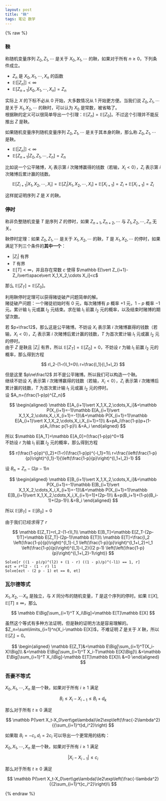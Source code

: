 ```yaml
---
layout: post
title: "鞅"
tags: 笔记 数学
---
```


{% raw %}

### 鞅
称随机变量序列 $Z_0,Z_1,\cdots$ 是关于 $X_0,X_1,\cdots$ 的鞅，如果对于所有 $n\ge0$，下列条件成立。
- $Z_n$ 是 $X_0,X_1,\cdots,X_n$ 的函数
- $\mathbb E[\vert Z_n\vert]<\infty$
- $\mathbb E[Z_{n+1}\vert X_0,X_1,\cdots,X_n]=Z_n$

实际上 $X$ 的下标不必从 $0$ 开始，大多数情况从 $1$ 开始更方便。当我们说 $Z_0,Z_1,\cdots$ 是关于 $X_1,X_2,\cdots$ 的鞅时，可以认为 $X_0$ 是常数，被省略了。  
根据鞅的定义可以很简单导出一个引理：$\mathbb E[Z_n]=\mathbb E[Z_0]$。不过这个引理并不能反推出 $Z$ 是鞅。

如果随机变量序列随机变量序列 $Z_0,Z_1,\cdots$ 是关于其本身的鞅，那么称 $Z_0,Z_1,\cdots$ 是鞅。

- $\mathbb E[\vert Z_n\vert]<\infty$
- $\mathbb E[Z_{n+1}\vert Z_0,Z_1,\cdots,Z_n]=Z_n$


比如说一个公平赌博，$X_i$ 表示第 $i$ 次赌博赢得的钱数（若输，$X_i<0$），$Z_i$ 表示第 $i$ 次赌博后累计赢的钱数。  

$$
\mathbb E[Z_{i+1}\vert X_1,X_2,\cdots,X_i]=\mathbb E[Z_i\vert X_1,X_2,\cdots,X_i]+\mathbb E[X_{i+1}]=Z_i+\mathbb E[X_{i+1}]=Z_i
$$

这样就证明序列 $Z$ 是 $X$ 的鞅。

### 停时

称非负整随机变量 $T$ 是序列 $Z$ 的停时，如果 $Z_{n+1},Z_{n+2},\cdots$ 与 $Z_1,Z_2,\cdots,Z_n$ 无关。  

鞅停时定理：如果 $Z_0,Z_1,\cdots$ 是关于 $X_1,X_2,\cdots$ 的鞅，$T$ 是 $X_1,X_2,\cdots$ 的停时，如果满足下列三个条件的**其中一个**：

- $\vert Z_i\vert$ 有界
- $T$ 有界
- $\mathbb E[T]<\infty$，并且存在常数 $c$ 使得 $\mathbb E[\vert Z_{i+1}-Z_i\vert\space\vert X_1,X_2,\cdots X_i]<c$

那么 $\mathbb E[Z_T]=\mathbb E[Z_0]$。

利用鞅停时定理可以获得赌徒破产问题简单的解。  
赌徒破产问题：一个赌徒初始时有 $0$ 元，每次赌博有 $p$ 概率 $+1$ 元，$1-p$ 概率 $-1$ 元。累计输 $l_1$ 元或赢 $l_2$ 元结束。求在输 $l_1$ 前赢 $l_2$ 元的概率，以及结束时赌博的期望次数。

若 $p=\frac12$，那么这是公平赌博。不妨设 $X_i$ 表示第 $i$ 次赌博赢得的钱数（若输，$X_i<0$），$Z_i$ 表示第 $i$ 次赌博后累计赢的钱数，$T$ 为首次累计输 $l_1$ 元或赢 $l_2$ 元的停时。  
由于 $Z$ 是鞅且 $\vert Z_i\vert$ 有界，所以 $\mathbb E[Z_T]=\mathbb E[Z_0]=0$，不妨设 $r$ 为输 $l_1$ 前赢 $l_2$ 元的概率，那么得到方程 

$$
rl_2-(1-r)l_1=0\\
r=\frac{l_1}{l_1+l_2}
$$

但是这里 $p\ne\frac12$ 并不是公平赌博。所以我们可以构造一个鞅。  
继续不妨设 $X_i$ 表示第 $i$ 次赌博赢得的钱数（若输，$X_i<0$），$Z_i$ 表示第 $i$ 次赌博后累计赢的钱数，$T$ 为首次累计输 $l_1$ 元或赢 $l_2$ 元的停时。  
设 $A_n=(\frac{1-p}p)^{Z_n}$

$$
\begin{aligned}
\mathbb E[A_{i+1}\vert X_1,X_2,\cdots,X_i]&=\mathbb P(X_{i+1}=-1)\mathbb E[A_{i+1}\vert X_1,X_2,\cdots,X_i,X_{i+1}=-1]\\&+\mathbb P(X_{i+1}=1)\mathbb E[A_{i+1}\vert X_1,X_2,\cdots,X_i,X_{i+1}=1]\\
&=pA_i\frac{1-p}p+(1-p)A_i\frac p{1-p}\\
&=A_i
\end{aligned}
$$

所以 $\mathbb E[A_T]=\mathbb E[A_0]=(\frac{1-p}p)^0=1$  
不妨设 $r$ 为输 $l_1$ 前赢 $l_2$ 元的概率，那么得到方程

$$
r(\frac{1-p}p)^{l_2}+(1-r)(\frac{1-p}p)^{-l_1}=1\\
r=\frac{\left(\frac{1-p}{p}\right)^{l_1}-1}{\left(\frac{1-p}{p}\right)^{l_1+l_2}-1}
$$

设 $B_n=Z_n-(2p-1)n$

$$
\begin{aligned}
\mathbb E[B_{i+1}\vert X_1,X_2,\cdots,X_i]&=\mathbb P(X_{i+1}=-1)\mathbb E[B_{i+1}\vert X_1,X_2,\cdots,X_i,X_{i+1}=-1]\\&+\mathbb P(X_{i+1}=1)\mathbb E[B_{i+1}\vert X_1,X_2,\cdots,X_i,X_{i+1}=1]+(2p-1)\\
&=p(B_i+1)+(1-p)(B_i-1)+(2p-1)\\
&=B_i
\end{aligned}
$$

所以 $\mathbb E[B_T]=\mathbb E[B_0]=0$

由于我们已经求得了 $r$

$$
\mathbb E[Z_T]=rl_2-(1-r)l_1\\
\mathbb E[B_T]=\mathbb E[Z_T-(2p-1)T]=\mathbb E[Z_T]-(2p-1)\mathbb E[T]\\
\mathbb E[T]=\frac{l_2 \left(\frac{1-p}{p}\right)^{l_1}-l_1 \left(\frac{1-p}{p}\right)^{l_1+l_2}+l_1 \left(\frac{1-p}{p}\right)^{l_1}-l_2}{(2 p-1) \left(\left(\frac{1-p}{p}\right)^{l_1+l_2}-1\right)}
$$

```mma
Solve[r ((1 - p)/p)^(l2) + (1 - r) ((1 - p)/p)^(-l1) == 1, r]
ezt = r*l2 - (1 - r) l1
Solve[ezt - (2 p - 1) et == 0, et]
```

### 瓦尔德等式

$X_1,X_2,\cdots X_n$ 是独立，与 $X$ 同分布的随机变量，$T$ 是这个序列的停时。如果 $\mathbb E[X],\mathbb E[T]\le\infty$，那么

$$
\mathbb E\Big[\sum_{i=1}^T X_i\Big]=\mathbb E[T]\mathbb E[X]
$$

虽然这个等式有多种方法证明，但是鞅的证明方法是容易理解的。  
$Z_n=\sum\limits_{i=1}^n(X_i-\mathbb E[X])$，不难证明 $Z$ 是关于 $X$ 鞅，所以 $\mathbb E[Z_i]=0$。

$$
\begin{aligned}
\mathbb E[Z_T]&=\mathbb E\Big[\sum_{i=1}^T(X_i-X)\Big]\\
&=\mathbb E\Big[\sum_{i=1}^T X_i-T\mathbb E[X]\Big]\\
&=\mathbb E\Big[\sum_{i=1}^T X_i\Big]-\mathbb E[T]\mathbb E[X]\\
&=0
\end{aligned}
$$

### 吾妻不等式

$X_0,X_1,\cdots,X_n$ 是一个鞅，如果对于所有 $i\ge1$ 满足

$$
B_i\le X_i-X_{i-1}\le B_i+d_k
$$

那么对于所有 $t\ge0$ 满足

$$
\mathbb P(\vert X_t-X_0\vert\ge\lambda)\le2\exp\left(\frac{-2\lambda^2}{{\sum_{i=1}^t}d_i^2}\right)
$$

如果取 $B_i=-c_i,d_i=2c_i$ 可以导出一个更常用的结构：

$X_0,X_1,\cdots,X_n$ 是一个鞅，如果对于所有 $i\ge1$ 满足

$$
\vert X_i-X_{i-1}\vert\le c_i
$$

那么对于所有 $t\ge0$ 满足

$$
\mathbb P(\vert X_t-X_0\vert\ge\lambda)\le2\exp\left(\frac{-\lambda^2}{{2\sum_{i=1}^t}c_i^2}\right)\\
$$

{% endraw %}